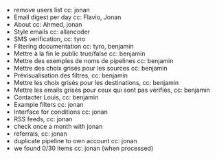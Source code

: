 - remove users list cc: jonan
- Email digest per day cc: Flavio, Jonan
- About cc: Ahmed, jonan
- Style emails cc: allancoder
- SMS verification, cc: tyro
- Filtering documentation cc: tyro, benjamin
- Mettre à la fin le public true/false cc: benjamin
- Mettre des exemples de noms de pipelines cc: benjamin
- Mettre des choix grisés pour les sources cc: benjamin
- Prévisualisation des filtres, cc: benjamin
- Mettre les choix grisés pour les destinations, cc: benjamin
- Mettre les emails grisés pour ceux qui sont pas vérifiés, cc: benjamin
- Contacter Louis, cc: benjamin
- Example filters cc: jonan
- Interface for conditions cc: jonan
- RSS feeds, cc: jonan
- check once a month with jonan
- referrals, cc: jonan
- duplicate pipeline to own account cc: jonan
- we found 0/30 items cc: jonan (when processed)
